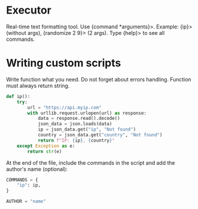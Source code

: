 # Executor
Real-time text formatting tool. Use {command *arguments}>. Example: {ip}> (without args), {randomize 2 9}> (2 args). Type {help}> to see all commands.


# Writing custom scripts
Write function what you need. Do not forget about errors handling. Function must always return string.

```python
def ip():
    try:
        url = "https://api.myip.com"
        with urllib.request.urlopen(url) as response:
            data = response.read().decode()
            json_data = json.loads(data)
            ip = json_data.get("ip", "Not found")
            country = json_data.get("country", "Not found")
            return f"IP: {ip}, {country}"
    except Exception as e:
        return str(e)
```

At the end of the file, include the commands in the script and add the author's name (optional):

```python
COMMANDS = {
    "ip": ip,
}

AUTHOR = "name"
```
